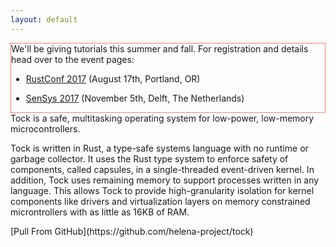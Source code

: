 ```yaml
---
layout: default
---
```


<div style="border: 1px dotted red">
We'll be giving tutorials this summer and fall. For registration and details head over to the event pages:

  * [RustConf 2017](/events/rustconf2017) (August 17th, Portland, OR)

  * [SenSys 2017](/events/sensys2017) (November 5th, Delft, The Netherlands)

</div>


<div class="lead pretty-links">
Tock is a safe, multitasking operating system for low-power, low-memory
microcontrollers.
</div>

Tock is written in Rust, a type-safe systems language with no runtime or
garbage collector. It uses the Rust type system to enforce safety of
components, called capsules, in a single-threaded event-driven kernel. In
addition, Tock uses remaining memory to support processes written in any
language. This allows Tock to provide high-granularity isolation for kernel
components like drivers and virtualization layers on memory constrained
microntrollers with as little as 16KB of RAM.

<p class="fork">
[Pull From GitHub](https://github.com/helena-project/tock)
</p>

